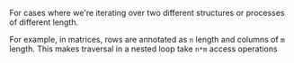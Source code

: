 For cases where we're iterating over two different structures or processes of different length.

For example, in matrices, rows are annotated as `n` length and columns of `m` length. This makes traversal in a nested loop take `n*m` access operations